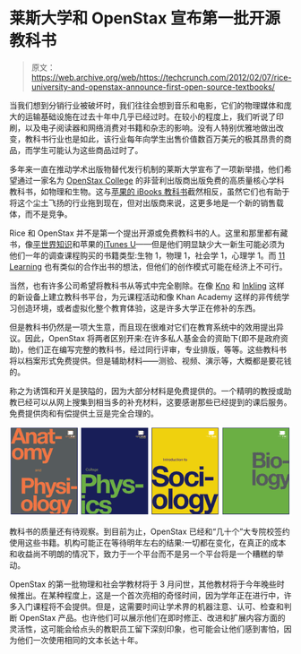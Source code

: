 # 莱斯大学和 OpenStax 宣布第一批开源教科书

> 原文：<https://web.archive.org/web/https://techcrunch.com/2012/02/07/rice-university-and-openstax-announce-first-open-source-textbooks/>

当我们想到分销行业被破坏时，我们往往会想到音乐和电影，它们的物理媒体和庞大的运输基础设施在过去十年中几乎已经过时。在较小的程度上，我们听说了印刷，以及电子阅读器和网络消费对书籍和杂志的影响。没有人特别优雅地做出改变，教科书行业也是如此，该行业每年向学生出售价值数百万美元的极其昂贵的商品，而学生可能认为这些商品过时了。

多年来一直在推动学术出版物替代发行机制的莱斯大学宣布了一项新举措，他们希望通过一家名为 [OpenStax College](https://web.archive.org/web/20230404062613/http://openstaxcollege.org/) 的非营利出版商出版免费的高质量核心学科教科书，如物理和生物。这与[苹果的 iBooks 教科书](https://web.archive.org/web/20230404062613/https://techcrunch.com/2012/01/19/houghton-mifflin-mcgraw-hill-pearson-first-textbook-publishing-partners-for-apples-ibooks-2/)截然相反，虽然它们也有助于将这个尘土飞扬的行业拖到现在，但对出版商来说，这更多地是一个新的销售载体，而不是竞争。

Rice 和 OpenStax 并不是第一个提出开源或免费教科书的人。这里和那里都有藏书，像[平世界知识](https://web.archive.org/web/20230404062613/http://www.flatworldknowledge.com/)和苹果的[iTunes U](https://web.archive.org/web/20230404062613/https://techcrunch.com/2012/01/19/new-itunes-u-app-hits-itunes-with-over-500000-free-lectures-videos-books/)——但是他们明显缺少大一新生可能必须为他们一年的调查课程购买的书籍类型:生物 1，物理 1，社会学 1，心理学 1。而 [11 Learning](https://web.archive.org/web/20230404062613/https://techcrunch.com/2011/09/23/imagine-k12s-2011-startup-class-aims-to-invigorate-education-with-technology/) 也有类似的合作出书的想法，但他们的创作模式可能在经济上不可行。

当然，也有许多公司希望将教科书从等式中完全剔除。在像 [Kno](https://web.archive.org/web/20230404062613/https://techcrunch.com/tag/kno/) 和 [Inkling](https://web.archive.org/web/20230404062613/https://techcrunch.com/2011/08/24/sequoia-backed-inkling-updates-ipad-e-textbook-platform-with-collaborative-study-groups-and-more/) 这样的新设备上建立教科书平台，为元课程活动和像 Khan Academy 这样的非传统学习创造环境，或者虚拟化整个教育体验，这是许多大学正在修补的东西。

但是教科书仍然是一项大生意，而且现在很难对它们在教育系统中的效用提出异议。因此，OpenStax 将两者区别开来:在许多私人基金会的资助下(即不是政府资助)，他们正在编写完整的教科书，经过同行评审，专业排版，等等。这些教科书将以档案形式免费提供。但是辅助材料——测验、视频、演示等，大概都是要花钱的。

称之为诱饵和开关是狭隘的，因为大部分材料是免费提供的。一个精明的教授或助教已经可以从网上搜集到相当多的补充材料，这要感谢那些已经提到的课后服务。免费提供肉和有偿提供土豆是完全合理的。

![](img/02913ec1801be41c9c5cb811fad3e3ba.png "bookz")

教科书的质量还有待观察。到目前为止，OpenStax 已经和“几十个”大专院校签约使用这些书籍。机构可能正在等待明年左右的结果:一切都在变化，在真正的成本和收益尚不明朗的情况下，致力于一个平台而不是另一个平台将是一个糟糕的举动。

OpenStax 的第一批物理和社会学教材将于 3 月问世，其他教材将于今年晚些时候推出。在某种程度上，这是一个首次亮相的奇怪时间，因为学年正在进行中，许多入门课程将不会提供。但是，这需要时间让学术界的机器注意、认可、检查和判断 OpenStax 产品。也许他们可以展示他们在即时修正、改进和扩展内容方面的灵活性，这可能会给点头的教职员工留下深刻印象，也可能会让他们感到害怕，因为他们一次使用相同的文本长达十年。
